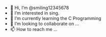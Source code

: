 - 👋 Hi, I’m @smiling12345678
- 👀 I’m interested in sing.
- 🌱 I’m currently learning the C Programming 
- 💞️ I’m looking to collaborate on ...
- 📫 How to reach me ...

<!---
smiling12345678/smiling12345678 is a ✨ special ✨ repository because its `README.md` (this file) appears on your GitHub profile.
You can click the Preview link to take a look at your changes.
--->
